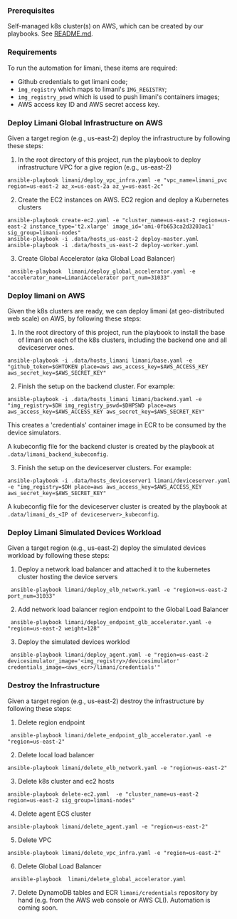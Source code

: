 ### Prerequisites
Self-managed k8s cluster(s) on AWS, which can be created by our playbooks. See [README.md](../README.md).

### Requirements
To run the automation for limani, these items are required:
- Github credentials to get limani code;
- `img_registry` which maps to limani's `IMG_REGISTRY`;
- `img_registry_pswd` which is used to push limani's containers images;
- AWS access key ID and AWS secret access key.


### Deploy Limani Global Infrastructure on AWS

Given a target region (e.g., us-east-2) deploy the infrastructure by following these steps:

1. In the root directory of this project, run the playbook to deploy infrastructure VPC for a give region (e.g., us-east-2)

```shell
ansible-playbook limani/deploy_vpc_infra.yaml -e "vpc_name=limani_pvc region=us-east-2 az_x=us-east-2a az_y=us-east-2c"
```

2. Create the  EC2 instances on AWS. EC2 region and deploy a Kubernetes clusters
```shell
ansible-playbook create-ec2.yaml -e "cluster_name=us-east-2 region=us-east-2 instance_type='t2.xlarge' image_id='ami-0fb653ca2d3203ac1' sig_group=limani-nodes"
ansible-playbook -i .data/hosts_us-east-2 deploy-master.yaml
ansible-playbook -i .data/hosts_us-east-2 deploy-worker.yaml
```

3. Create Global Accelerator (aka Global Load Balancer)
```shell
 ansible-playbook  limani/deploy_global_accelerator.yaml -e "accelerator_name=LimaniAccelerator port_num=31033"
````


### Deploy limani on AWS
Given the k8s clusters are ready, we can deploy limani (at geo-distributed web scale) on AWS, by following these steps:
1. In the root directory of this project, run the playbook to install the base of limani on each of the k8s clusters, including the backend one and all deviceserver ones.
```shell
ansible-playbook -i .data/hosts_limani limani/base.yaml -e "github_token=$GHTOKEN place=aws aws_access_key=$AWS_ACCESS_KEY aws_secret_key=$AWS_SECRET_KEY"
```

2. Finish the setup on the backend cluster. For example:
```shell
ansible-playbook -i .data/hosts_limani limani/backend.yaml -e "img_registry=$DH img_registry_pswd=$DHPSWD place=aws aws_access_key=$AWS_ACCESS_KEY aws_secret_key=$AWS_SECRET_KEY"
```
This creates a 'credentials' container image in ECR to be consumed by the device simulators.

A kubeconfig file for the backend cluster is created by the playbook at `.data/limani_backend_kubeconfig`.

3. Finish the setup on the deviceserver clusters. For example:
```shell
ansible-playbook -i .data/hosts_deviceserver1 limani/deviceserver.yaml -e "img_registry=$DH place=aws aws_access_key=$AWS_ACCESS_KEY aws_secret_key=$AWS_SECRET_KEY"
```

A kubeconfig file for the deviceserver cluster is created by the playbook at `.data/limani_ds_<IP of deviceserver>_kubeconfig`.


### Deploy Limani Simulated Devices Workload

Given a target region (e.g., us-east-2) deploy the simulated devices workload by following these steps:

1. Deploy a network load balancer and attached it to the kubernetes cluster hosting the device servers
```shell
 ansible-playbook limani/deploy_elb_network.yaml -e "region=us-east-2  port_num=31033"
````


2. Add network load balancer region endpoint to the Global Load Balancer
```shell
 ansible-playbook limani/deploy_endpoint_glb_accelerator.yaml -e "region=us-east-2 weight=128"
````

3. Deploy the simulated devices worklod
```shell
 ansible-playbook limani/deploy_agent.yaml -e "region=us-east-2  devicesimulator_image='<img_registry>/devicesimulator'  credentials_image=<aws_ecr>/limani/credentials'"
````


### Destroy the Infrastructure

Given a target region (e.g., us-east-2) destroy the infrastructure by following these steps:

1. Delete region endpoint

```shell
 ansible-playbook limani/delete_endpoint_glb_accelerator.yaml -e "region=us-east-2"
````

2. Delete local load balancer

```shell
ansible-playbook limani/delete_elb_network.yaml -e "region=us-east-2"
````

3. Delete k8s cluster and ec2 hosts

```shell
ansible-playbook delete-ec2.yaml  -e "cluster_name=us-east-2 region=us-east-2 sig_group=limani-nodes"
````

4. Delete agent ECS cluster

```shell
ansible-playbook limani/delete_agent.yaml -e "region=us-east-2"
````

5. Delete VPC

```shell
ansible-playbook limani/delete_vpc_infra.yaml -e "region=us-east-2"
````

6. Delete Global Load Balancer

```shell
 ansible-playbook  limani/delete_global_accelerator.yaml
````

7. Delete DynamoDB tables and ECR `limani/credentials` repository by hand (e.g. from the AWS web console or AWS CLI). Automation is coming soon.
